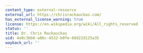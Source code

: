 ```yaml
---
content_type: external-resource
external_url: https://chrisrackauckas.com/
has_external_license_warning: true
license: https://en.wikipedia.org/wiki/All_rights_reserved
status: ''
title: Dr. Chris Rackauckas
uid: 4e0c3bb6-a86c-4532-b0fe-68d22d125a35
wayback_url: ''
---
```

